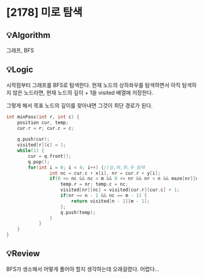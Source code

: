 # [2178] 미로 탐색
## 💡Algorithm

그래프, BFS

## 💡Logic

시작점부터 그래프를 BFS로 탐색한다. 현재 노드의 상하좌우를 탐색하면서 아직 탐색하지 않은 노드라면, 현재 노드의 깊이 + 1을 visited 배열에 저장한다. 

그렇게 해서 목표 노드의 깊이를 찾아내면 그것이 최단 경로가 된다.


```c++
int minPass(int r, int c) {
    position cur, temp;
    cur.r = r; cur.c = c;
    
    q.push(cur);
    visited[r][c] = 1;
    while(1) {
        cur = q.front();
        q.pop();
        for(int i = 0; i < 4; i++) {//상,하,좌,우 탐색
                int nc = cur.c + x[i], nr = cur.r + y[i];
                if(0 <= nc && nc < m && 0 <= nr && nr < n && maze[nr][nc] == '1' && !visited[nr][nc]) {
                    temp.r = nr; temp.c = nc;
                    visited[nr][nc] = visited[cur.r][cur.c] + 1;
                    if(nr == n - 1 && nc == m - 1) {
                        return visited[n - 1][m - 1];
                    };
                    q.push(temp);
                }
            }
    }
}

```

## 💡Review

BFS가 생소해서 어떻게 풀어야 할지 생각하는데 오래걸렸다. 어렵다...
